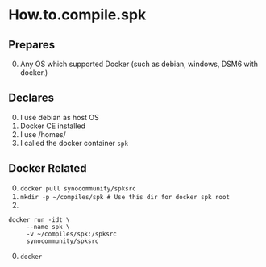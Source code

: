 # How.to.compile.spk
## Prepares
0. Any OS which supported Docker (such as debian, windows, DSM6 with docker.)

## Declares
0. I use debian as host OS
0. Docker CE installed
0. I use /homes/
0. I called the docker container `spk`

## Docker Related
0. `docker pull synocommunity/spksrc`
0. `mkdir -p ~/compiles/spk # Use this dir for docker spk root`
0. 
```
docker run -idt \
     --name spk \
     -v ~/compiles/spk:/spksrc 
     synocommunity/spksrc 
```
0. `docker `
